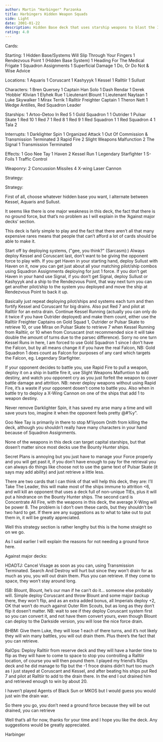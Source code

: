```yaml
---
author: Martin "Harbinger" Parzonka
title: Harbingers Hidden Weapon Squads
side: Light
date: 2001-01-22
description: Hidden Base deck that uses starship weapons to blast the Imperial Navy into oblivion ...well, not quite.
rating: 4.0
---
```

Cards: 


Starting:
	 1 Hidden Base/Systems Will Slip Through Your Fingers
	 1 Rendezvous Point
	 1 (Hidden Base System)
	 1 Heading For The Medical Frigate
	 1 Squadron Assignments
	 1 Superficial Damage
	 1 Do, Or Do Not & Wise Advice

Locations:
	 1 Aquaris
	 1 Coruscant
	 1 Kashyyyk
	 1 Kessel
	 1 Ralltiir
	 1 Sullust


Characters:
	 1 Bren Quersey
	 1 Captain Han Solo
	 1 Dash Rendar
	 1 Derek ’Hobbie’ Klivian
	 1 Elyhek Rue
	 1 Lieutenant Blount
	 1 Lieutenant Naytaan
	 1 Luke Skywalker
	 1 Mirax Terrik
	 1 Ralltiir Freighter Captain
	 1 Theron Nett
	 1 Wedge Antilles, Red Squadron Leader


Starships:
	 1 Artoo-Detoo In Red 5
	 1 Gold Squadron 1
	 1 Outrider
	 1 Pulsar Skate
	 1 Red 10
	 1 Red 7
	 1 Red 8
	 1 Red 9
	 1 Red Squadron 1
	 1 Red Squadron 4
	 1 Tala 2


Interrupts:
	 1 Darklighter Spin
	 1 Organized Attack
	 1 Out Of Commission & Transmission Terminated
	 3 Rapid Fire
	 2 Slight Weapons Malfunction
	 2 The Signal
	 1 Transmission Terminated


Effects:
	 1 Goo Nee Tay
	 1 Haven
	 2 Kessel Run
	 1 Legendary Starfighter
	 1 S-Foils
	 1 Traffic Control


Weaponry:
	 2 Concussion Missiles
	 4 X-wing Laser Cannon	

Strategy: 


Strategy:

First of all, choose whatever hidden base you want, I alternate between Kessel, Aquaris and Sullust.

It seems like there is one major weakness in this deck, the fact that there is no ground force, but that’s no problem as I will explain in the ’Against major decks’ section.

This deck is fairly simple to play and the fact that there aren’t all that many expensive rares means that people that can’t afford a lot of cards should be able to make it.

Start off by deploying systems, ("gee, you think?" (Sarcasm):)
Always deploy Kessel and Coruscant last, don’t want to be giving the opponent force to play with. If you get Haven in your starting hand, deploy Sullust with Haven on it, now you can get just about all your matching pilot/ship combos using Squadron Assignments deploying for just 1 force. If you don’t get Haven in your hand use Signal, if you don’t get Signal, deploy Sullust or Kashyyyk and a ship to the Rendezvous Point, that way next turn you can get another pilot/ship to the system you deployed and move the ship at Rendezvous Point to back it up.

Basically just repeat deploying pilot/ships and systems each turn and then fortify Kessel and Coruscant for big drains. Also put Red 7 and pilot at Ralltiir for an extra drain. Continue Kessel Running (actually you can only do it twice if you have Outrider deployed) and make them count, either use the Ralltiir Freighter Captains on Gold Squad 1, Outrider or Pulsar Skate to retrieve 10, or use Mirax on Pulsar Skate to retrieve 7 when Kessel Running from Ralltiir, or 10 when from Coruscant (not recommended sice it will take double the amount of turns due to the parsec difference). Sorry no one turn Kessel Runs in here, I am forced to use Gold Squadron 1 since I don’t have the Falcon, but by all means change it if you have the real Falcon, NB: Gold Squadron 1 does count as Falcon for purposes of any card which targets the Falcon, eg. Legendary Starfighter.

If your opponent decides to battle you, use Rapid Fire to pull a weapon, deploy it on a ship in battle fire it, use Slight Weapons Malfuntion to add destiny, and watch you opponent cry as you just forfeit the weapon to cover battle damage and attrition. NB: never deploy weapons without using Rapid Fire, it’s a waste if your opponent dosen’t come to battle you. Also when in battle try to deploy a X-Wing Cannon on one of the ships that add 1 to weapon destiny.

Never remove Darklighter Spin, it has saved my arse many a time and will save yours too, imagine it when the opponent feels pretty @#$%y and deploys a ship to beat on Luke in Red 5, use the above weapon combo to add a destiny and use Darklighter Spin to make one of those destinies an 8 because of Luke and R2 adding maneuver to Red 5, this is also a pretty good destiny deck so to add insult to injury you have a good chance to make that second destiny a 5, it’s like yeah I have a power of 21 out of just Luke in his X-Wing, the opponent should have taken the advice that Han gave to Luke "Don’t get @#$%y".

Goo Nee Tay is primarily in there to stop M’iiyoom Onith from killing the deck, although you shouldn’t really have many characters in your hand because of Squadron Assignments.

None of the weapons in this deck can target capital starships, but that dosen’t matter since most decks use the Bounty Hunter ships.

Secret Plans is annoying but you just have to manage your Force properly and you will get past it, if you don’t have enough to pay for the retrieval you can always do things like choose not to use the game text of Pulsar Skate (it says may add ability) and just retrieve a little less.

There are two cards that I can think of that will help this deck, they are: I’ll Take The Leader, this will make most of the ships immune to attrition <6, and will kill an opponent that uses a deck full of non-unique TIEs, plus it will put a hindrance on the Bounty Hunter ships.
The second card is Concentrate All Fire, with the weapons in this deck, the average X-Wing will be power 8.
The problem is I don’t own these cards, but they shouldn’t be two hard to get.
If there are any suggestions as to what to take out to put them in, it will be greatly appreciated.

Well this strategy section is rather lengthy but this is the home straight so on we go.

As I said earlier I will explain the reasons for not needing a ground force here.

Against major decks:

HDADTJ: Cancel Visage as soon as you can, using Transmission Terminated. Search And Destroy will hurt but since they won’t drain for as much as you, you will out drain them. Plus you can retrieve. If they come to space, they won’t stay around long.

ISB: Blount, Blount, he’s our man if he can’t do it... someone else probably will. Simple deploy Coruscant and throw Blount and some major backup there, they won’t flip, and as an extra added bonus, all Imperials deploy +2, OK that won’t do much against Outer Rim Scouts, but as long as they don’t flip it dosen’t matter. NB: wait to see if they deploy Coruscant system first so you can convert it, and not have them convert yours, even though Blount can deploy to the Darkside version, you will lose the nice force drain.

BHBM: Give them Luke, they will lose 1 each of there turns, and it’s not likely they will win many battles, you will out drain them. Plus there’s the fact that you can retrieve.

RalOps: Deploy Ralltiir from reserve deck and they will have a harder time to flip as they will have to come to space to stop you controlling a Ralltiir location, of course you will then pound them. I played my friend’s ROps deck and he did manage to flip but the -1 froce drains didn’t hurt too much as I just stayed at Coruscant and Kessel, and after beating his ships put Red 7 and pilot at Ralltiir to add to the drain there. In the end I out drained him and retrieved enough to win by about 20.

I haven’t played Agents of Black Sun or MKOS but I would guess you would just win the drain war.

So there you go, you don’t need a ground force because they will be out drained, you can retrieve

Well that’s all for now, thanks for your time and I hope you like the deck. Any suggestions would be greatly appreciated.

Harbinger

